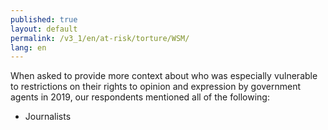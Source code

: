 ```yaml
---
published: true
layout: default
permalink: /v3_1/en/at-risk/torture/WSM/
lang: en
---
```

When asked to provide more context about who was especially vulnerable to restrictions on their rights to opinion and expression by government agents in 2019, our respondents mentioned all of the following:  
- Journalists
